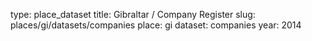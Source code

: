type: place_dataset
title: Gibraltar / Company Register
slug: places/gi/datasets/companies
place: gi
dataset: companies
year: 2014
